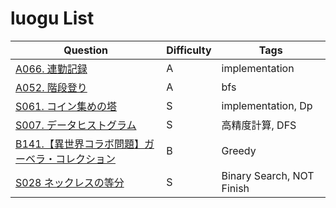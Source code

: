 # luogu List

| Question | Difficulty | Tags |
|---|---|---|
| [A066. 連勤記録](./paizajp/A066.%20連勤記録.md) | A | implementation |
| [A052. 階段登り](./paizajp/A052.%20階段登り.md) | A | bfs |
| [S061. コイン集めの塔](./paizajp/S061.%20コイン集めの塔.md) | S | implementation, Dp |
| [S007. データヒストグラム](./paizajp/S007.%20データヒストグラム.md) | S | 高精度計算, DFS |
| [B141.【異世界コラボ問題】ガーベラ・コレクション](./paizajp/B141.【異世界コラボ問題】ガーベラ・コレクション.md) | B | Greedy |
| [S028 ネックレスの等分](./paizajp/S028%20ネックレスの等分.md) | S | Binary Search, NOT Finish |

